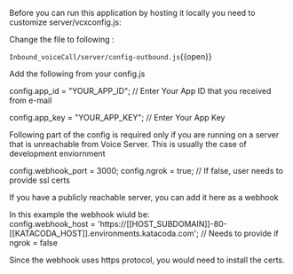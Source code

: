 Before you can run this application by hosting it locally you need to customize server/vcxconfig.js:

Change the file to following :

`Inbound_voiceCall/server/config-outbound.js`{{open}}

Add  the following from your config.js


config.app_id = "YOUR_APP_ID";
 // Enter Your App ID that you received from e-mail

config.app_key = "YOUR_APP_KEY";
// Enter Your App Key

Following part of the config is required only if you are running on a server that is unreachable from Voice Server.
This is usually the case of development enviornment 

config.webhook_port = 3000;
config.ngrok = true; // If false, user needs to provide ssl certs


If you have a publicly reachable server, you can add it here as a webhook

In this example the webhook wiuld be:  
config.webhook_host = 'https://[[HOST_SUBDOMAIN]]-80-[[KATACODA_HOST]].environments.katacoda.com'; // Needs to provide if ngrok = false

Since the webhook uses https protocol, you would need to install the certs.




